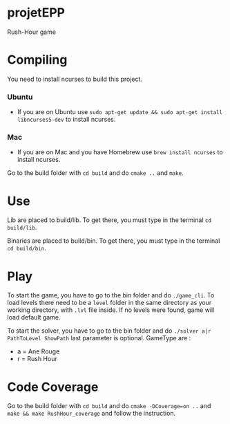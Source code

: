 # projetEPP
Rush-Hour game

# Compiling
You need to install ncurses to build this project.

### Ubuntu
* If you are on Ubuntu use `sudo apt-get update && sudo apt-get install libncurses5-dev` to install ncurses.

### Mac
* If you are on Mac and you have Homebrew use `brew install ncurses` to install ncurses.

Go to the build folder with `cd build` and do `cmake ..` and `make`. 

# Use
Lib are placed to build/lib.
To get there, you must type in the terminal `cd build/lib`.

Binaries are placed to build/bin.
To get there, you must type in the terminal `cd build/bin`.

# Play
To start the game, you have to go to the bin folder and do `./game_cli`.
To load levels there need to be a `level` folder in the same directory as your working directory, with `.lvl` file inside.
If no levels were found, game will load default game.

To start the solver, you have to go to the bin folder and do `./solver a|r PathToLevel ShowPath` last parameter is optional.
GameType are : 
* a = Ane Rouge
* r = Rush Hour
# Code Coverage
Go to the build folder with `cd build` and do `cmake -DCoverage=on ..` and `make && make RushHour_coverage` and follow the instruction.

